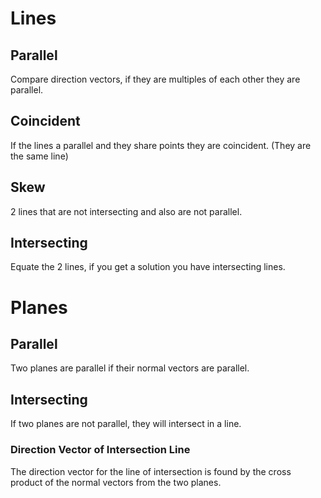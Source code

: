 # Lines
## Parallel
Compare direction vectors, if they are multiples of each other they are parallel. 
## Coincident 
If the lines a parallel and they share points they are coincident. (They are the same line)
## Skew 
2 lines that are not intersecting and also are not parallel. 
## Intersecting
Equate the 2 lines, if you get a solution you have intersecting lines. 

# Planes
## Parallel
Two planes are parallel if their normal vectors are parallel.
## Intersecting
If two planes are not parallel, they will intersect in a line.
### Direction Vector of Intersection Line
The direction vector for the line of intersection is found by the cross product of the normal vectors from the two planes.
